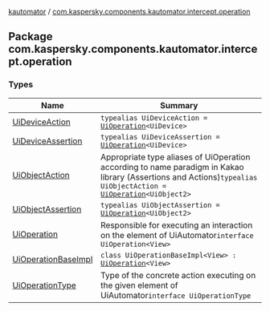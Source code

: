 [kautomator](../index.md) / [com.kaspersky.components.kautomator.intercept.operation](./index.md)

## Package com.kaspersky.components.kautomator.intercept.operation

### Types

| Name | Summary |
|---|---|
| [UiDeviceAction](-ui-device-action.md) | `typealias UiDeviceAction = `[`UiOperation`](-ui-operation/index.md)`<UiDevice>` |
| [UiDeviceAssertion](-ui-device-assertion.md) | `typealias UiDeviceAssertion = `[`UiOperation`](-ui-operation/index.md)`<UiDevice>` |
| [UiObjectAction](-ui-object-action.md) | Appropriate type aliases of UiOperation according to name paradigm in Kakao library (Assertions and Actions)`typealias UiObjectAction = `[`UiOperation`](-ui-operation/index.md)`<UiObject2>` |
| [UiObjectAssertion](-ui-object-assertion.md) | `typealias UiObjectAssertion = `[`UiOperation`](-ui-operation/index.md)`<UiObject2>` |
| [UiOperation](-ui-operation/index.md) | Responsible for executing an interaction on the element of UiAutomator`interface UiOperation<View>` |
| [UiOperationBaseImpl](-ui-operation-base-impl/index.md) | `class UiOperationBaseImpl<View> : `[`UiOperation`](-ui-operation/index.md)`<View>` |
| [UiOperationType](-ui-operation-type/index.md) | Type of the concrete action executing on the given element of UiAutomator`interface UiOperationType` |
